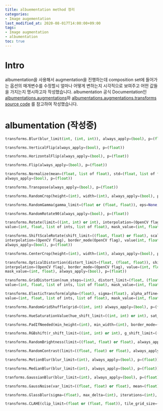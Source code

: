 ```yaml
---
title: albuementation method 정리
categories:
- Image augementation
last_modified_at: 2020-08-017T14:00:00+09:00
tags:
- Image augmentation
- albumentation
toc: true
---
```

# Intro
albumentation을 사용해서 augmentation을 진행하는데 composition set에 들어가는 옵션의 매개변수를 수정할시
얼마나 어떻게 변하는지 시각적으로 보여주고 어떤 값들을 가지는지 명시하고자 작성했습니다.
albumentation 공식 Documentation인 [albumentations.augmentations](https://albumentations.readthedocs.io/en/latest/api/augmentations.html)와
[albumentations.augmentations.transforms source code](https://albumentations.readthedocs.io/en/latest/_modules/albumentations/augmentations/transforms.html)
를 참고하여 작성했습니다.


# albumentation (작성중)
```python
transforms.Blur(blur_limit(int, (int, int)), always_apply=(bool), p=(float))
```
```python
transforms.VerticalFlip(always_apply=(bool), p=(float))
```
```python
transforms.HorizontalFlip(always_apply=(bool), p=(float))
```
```python
transforms.Flip(always_apply=(bool), p=(float))
```
```python
transforms.Normalize(mean=(float, list of float), std=(float, list of float), max_pixel_value=(float), 
always_apply=(bool), p=(float))
```
```python
transforms.Transpose(always_apply=(bool), p=(float))
```
```python
transforms.RandomCrop(height=(int), width=(int), always_apply=(bool), p=(float))
```
```python
transforms.RandomGamma(gamma_limit=(float or (float, float)), eps=None, always_apply=(bool), p=(float))
```
```python
transforms.RandomRotate90(always_apply=(bool), p=(float))
```
```python
transforms.Rotate(limit=((int, int) or int), interpolation=(OpenCV flag), border_mode=(OpenCV flag), 
value=(int, float, list of ints, list of float), mask_value=(int, float), always_apply=(bool), p=(float))
```
```python
transforms.ShiftScaleRotate(shift_limit=((float, float) or float), scale_limit((float, float) or float), rotate_limit((int, int or int), 
interpolation=(OpenCV flag), border_mode(OpenCV flag), value(int, float, list of int, list of float), mask_value=(int, float), 
always_apply=(bool), p=(float))
```
```python
transforms.CenterCrop(height=(int), width=(int), always_apply=(bool), p=(float))
```
```python
transforms.OpticalDistortion(distort_limit=(float, (float, float)), shift_limit=(float, (float, float)), 
interpolation=(OpenCV flag), border_mode=(OpenCV flag), value=(int, float, list of ints, list of float), 
mask_value=(int, float), always_apply=(bool), p=(float))
```
```python
transforms.GridDistortion(num_steps=(int), distort_limit=(float, (float, float)), interpolation=(OpenCV flag), border_mode=(OpenCV flag), 
value=(int, float, list of ints, list of float), mask_value=(int, float), always_apply=(bool), p=(float))
```
```python
transforms.ElasticTransform(alpha=(float), sigma=(float), alpha_affine=(float), interpolation=(OpenCV flag), border_mode=(OpenCV flag), 
value=(int, float, list of ints, list of float), mask_value=(int, float), approximate=(bool), always_apply=(bool), p=(float))
```
```python
transforms.RandomGridShuffle(grid=((int, int) always_apply=(bool), p=(float))
```
```python
transforms.HueSaturationValue(hue_shift_limit=((int, int) or int), sat_shift_limit=((int, int) or int), val_shift_limit=((int, int) or int), always_apply=(bool), p=(float))
```
```python
transforms.PadIfNeeded(min_height=(int), min_width=(int), border_mode=(OpenCV flag), value=(int, float, list of int, list of float), mask_value=(int, float), always_apply=(bool), p=(float))
```
```python
transforms.RGBshift(r_shift_limit=((int, int) or int), g_shift_limit=((int, int) or int), b_shift_limit=((int, int) or int), p=(float))
```
```python
transforms.RandomBrightness(limit=((float, float) or float), always_apply=(bool), p=(float))
```
```python
transforms.RandomContrast(limit=((float, float) or float), always_apply=(bool), p=(float))
```
```python
transforms.MotionBlur(blur_limit=(int), always_apply=(bool), p=(float))
```
```python
transforms.MedianBlur(blur_limit=(int), always_apply=(bool), p=(float))
```
```python
tranforms.GaussianBlur(blur_limit=(int), always_apply=(bool), p=(float))
```
```python
transforms.GaussNoise(var_limit=((float, float) or float), mean=(float), always_apply=(bool), p=(float))
```
```python
transforms.GlassBlur(sigma=(float), max_delta=(int), iterations=(int), mode=(str), always_apply=(bool), p=(float))
```
```python
transforms.CLAHE(clip_limit=(float or (float, float)), tile_grid_size=((int, int)), always_apply=(bool), p=(float))
```